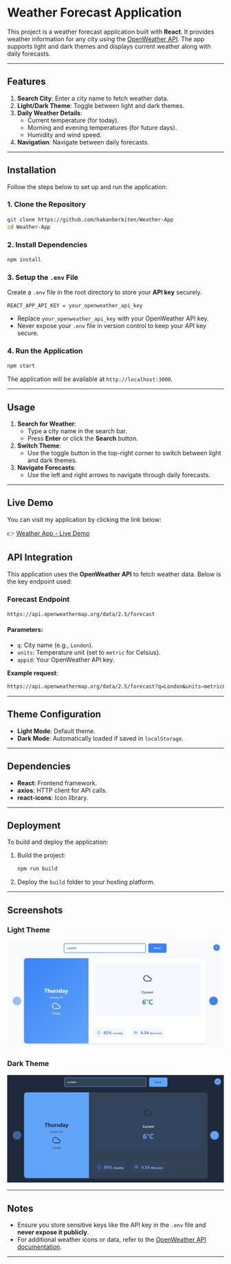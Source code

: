 
# Weather Forecast Application

This project is a weather forecast application built with **React**. It provides weather information for any city using the [OpenWeather API](https://openweathermap.org/api). The app supports light and dark themes and displays current weather along with daily forecasts.



---

## Features

1. **Search City**: Enter a city name to fetch weather data.
2. **Light/Dark Theme**: Toggle between light and dark themes.
3. **Daily Weather Details**:
   - Current temperature (for today).
   - Morning and evening temperatures (for future days).
   - Humidity and wind speed.
4. **Navigation**: Navigate between daily forecasts.

---

## Installation

Follow the steps below to set up and run the application:

### 1. Clone the Repository

```bash
git clone https://github.com/hakanberkiten/Weather-App
cd Weather-App
```

### 2. Install Dependencies

```bash
npm install
```

### 3. Setup the `.env` File

Create a `.env` file in the root directory to store your **API key** securely.

```env
REACT_APP_API_KEY = your_openweather_api_key
```

- Replace `your_openweather_api_key` with your OpenWeather API key.
- Never expose your `.env` file in version control to keep your API key secure.

### 4. Run the Application

```bash
npm start
```

The application will be available at `http://localhost:3000`.

---

## Usage

1. **Search for Weather**:
   - Type a city name in the search bar.
   - Press **Enter** or click the **Search** button.
2. **Switch Theme**:
   - Use the toggle button in the top-right corner to switch between light and dark themes.
3. **Navigate Forecasts**:
   - Use the left and right arrows to navigate through daily forecasts.

---

## Live Demo

You can visit my application by clicking the link below:

👉 [Weather App - Live Demo](https://weather-app-beta-eight-96.vercel.app/)



## API Integration

This application uses the **OpenWeather API** to fetch weather data. Below is the key endpoint used:

### Forecast Endpoint

```bash
https://api.openweathermap.org/data/2.5/forecast
```

#### Parameters:
- `q`: City name (e.g., `London`).
- `units`: Temperature unit (set to `metric` for Celsius).
- `appid`: Your OpenWeather API key.

**Example request**:

```bash
https://api.openweathermap.org/data/2.5/forecast?q=London&units=metric&appid=your_openweather_api_key
```

---

## Theme Configuration

- **Light Mode**: Default theme.
- **Dark Mode**: Automatically loaded if saved in `localStorage`.

---

## Dependencies

- **React**: Frontend framework.
- **axios**: HTTP client for API calls.
- **react-icons**: Icon library.

---

## Deployment

To build and deploy the application:

1. Build the project:

   ```bash
   npm run build
   ```

2. Deploy the `build` folder to your hosting platform.

---

## Screenshots

### Light Theme

![Light Theme Screenshot](light-mode.png)

### Dark Theme

![Dark Theme Screenshot](dark-mode.png)

---

## Notes

- Ensure you store sensitive keys like the API key in the `.env` file and **never expose it publicly**.
- For additional weather icons or data, refer to the [OpenWeather API documentation](https://openweathermap.org/api).

---
